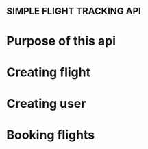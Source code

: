 ## SIMPLE FLIGHT TRACKING API

# Purpose of this api

# Creating flight

# Creating user

# Booking flights
